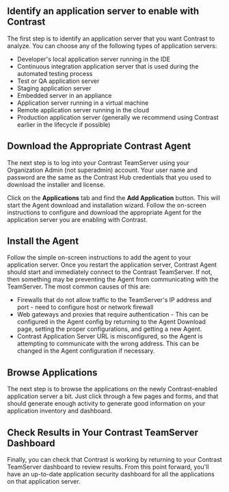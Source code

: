 <!--
title: "Enabling Application Servers with Contrast"
description: "High-level overview for adding the Contrast agent to applications."
tags: "agent installation TeamServer onboarding application"
-->

## Identify an application server to enable with Contrast
The first step is to identify an application server that you want Contrast to analyze.  You can choose any of the following types of application servers:
* Developer's local application server running in the IDE
* Continuous integration application server that is used during the automated testing process
* Test or QA application server
* Staging application server
* Embedded server in an appliance
* Application server running in a virtual machine
* Remote application server running in the cloud
* Production application server (generally we recommend using Contrast earlier in the lifecycle if possible)

## Download the Appropriate Contrast Agent
The next step is to log into your Contrast TeamServer using your Organization Admin (not superadmin) account.  Your user name and password are the same as the Contrast Hub credentials that you used to download the installer and license.

Click on the **Applications** tab and find the **Add Application** button.  This will start the Agent download and installation wizard.  Follow the on-screen instructions to configure and download the appropriate Agent for the application server you are enabling with Contrast.

## Install the Agent
Follow the simple on-screen instructions to add the agent to your application server.  Once you restart the application server, Contrast Agent should start and immediately connect to the Contrast TeamServer.  If not, then something may be preventing the Agent from communicating with the TeamServer.  The most common causes of this are:
* Firewalls that do not allow traffic to the TeamServer's IP address and port - need to configure host or network firewall
* Web gateways and proxies that require authentication - This can be configured in the Agent config by returning to the Agent Download page, setting the proper configurations, and getting a new Agent.
* Contrast Application Server URL is misconfigured, so the Agent is attempting to communicate with the wrong address.  This can be changed in the Agent configuration if necessary.

## Browse Applications
The next step is to browse the applications on the newly Contrast-enabled application server a bit.  Just click through a few pages and forms, and that should generate enough activity to generate good information on your application inventory and dashboard.

## Check Results in Your Contrast TeamServer Dashboard
Finally, you can check that Contrast is working by returning to your Contrast TeamServer dashboard to review results.  From this point forward, you'll have an up-to-date application security dashboard for all the applications on that application server. 
